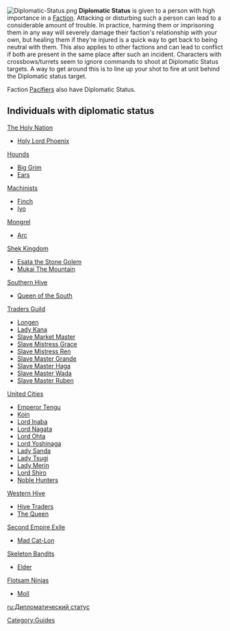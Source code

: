 ![](Diplomatic-Status.png "Diplomatic-Status.png") **Diplomatic Status**
is given to a person with high importance in a
[Faction](Faction.md "wikilink"). Attacking or disturbing such a person can
lead to a considerable amount of trouble. In practice, harming them or
imprisoning them in any way will severely damage their faction's
relationship with your own, but healing them if they're injured is a
quick way to get back to being neutral with them. This also applies to
other factions and can lead to conflict if both are present in the same
place after such an incident. Characters with crossbows/turrets seem to
ignore commands to shoot at Diplomatic Status targets. A way to get
around this is to line up your shot to fire at unit behind the
Diplomatic status target.

Faction [Pacifiers](Pacifiers.md "wikilink") also have Diplomatic Status.

## Individuals with diplomatic status

[The Holy Nation](02%20-%20Projects%20&%20Wikis/Kenshi/Kenshi%20Wiki/Kenshi%20Wiki%20Template/The_Holy_Nation.md "wikilink")

- [Holy Lord Phoenix](Holy_Lord_Phoenix.md "wikilink")

[Hounds](Hounds.md "wikilink")

- [Big Grim](Big_Grim.md "wikilink")
- [Ears](Ears.md "wikilink")

[Machinists](Machinists.md "wikilink")

- [Finch](Finch.md "wikilink")
- [Iyo](Iyo.md "wikilink")

[Mongrel](Mongrel_(Faction).md "wikilink")

- [Arc](Arc.md "wikilink")

[Shek Kingdom](02%20-%20Projects%20&%20Wikis/Kenshi/Kenshi%20Wiki/Kenshi%20Wiki%20Template/Shek_Kingdom.md "wikilink")

- [Esata the Stone Golem](Esata_the_Stone_Golem.md "wikilink")
- [Mukai The Mountain](Mukai_the_Mountain.md "wikilink")

[Southern Hive](02%20-%20Projects%20&%20Wikis/Kenshi/Kenshi%20Wiki/Kenshi%20Wiki%20Template/Southern_Hive.md "wikilink")

- [Queen of the South](Queen_of_the_South.md "wikilink")

[Traders Guild](Traders_Guild.md "wikilink")

- [Longen](Longen.md "wikilink")
- [Lady Kana](Lady_Kana.md "wikilink")
- [Slave Market Master](Slave_Market_Master.md "wikilink")
- [Slave Mistress Grace](Slave_Mistress_Grace.md "wikilink")
- [Slave Mistress Ren](Slave_Mistress_Ren.md "wikilink")
- [Slave Master Grande](Slave_Master_Grande.md "wikilink")
- [Slave Master Haga](Slave_Master_Haga.md "wikilink")
- [Slave Master Wada](Slave_Master_Wada.md "wikilink")
- [Slave Master Ruben](Slave_Master_Ruben.md "wikilink")

[United Cities](02%20-%20Projects%20&%20Wikis/Kenshi/Kenshi%20Wiki/Kenshi%20Wiki%20Template/United_Cities.md "wikilink")

- [Emperor Tengu](Emperor_Tengu.md "wikilink")
- [Koin](Koin.md "wikilink")
- [Lord Inaba](Lord_Inaba.md "wikilink")
- [Lord Nagata](Lord_Nagata.md "wikilink")
- [Lord Ohta](Lord_Ohta.md "wikilink")
- [Lord Yoshinaga](Lord_Yoshinaga.md "wikilink")
- [Lady Sanda](Lady_Sanda.md "wikilink")
- [Lady Tsugi](Lady_Tsugi.md "wikilink")
- [Lady Merin](Lady_Merin.md "wikilink")
- [Lord Shiro](Lord_Shiro.md "wikilink")
- [Noble Hunters](Noble_Hunter.md "wikilink")

[Western Hive](Western_Hive.md "wikilink")

- [Hive Traders](Hive_Trader.md "wikilink")
- [The Queen](The_Queen.md "wikilink")

[Second Empire Exile](Second_Empire_Exile.md "wikilink")

- [Mad Cat-Lon](Mad_Cat-Lon.md "wikilink")

[Skeleton Bandits](Skeleton_Bandits.md "wikilink")

- [Elder](Elder.md "wikilink")

[Flotsam Ninjas](02%20-%20Projects%20&%20Wikis/Kenshi/Kenshi%20Wiki/Kenshi%20Wiki%20Template/Flotsam_Ninjas.md "wikilink")

- [Moll](Moll.md "wikilink")

[ru:Дипломатический статус](ru:Дипломатический_статус "wikilink")

[Category:Guides](Category:Guides "wikilink")